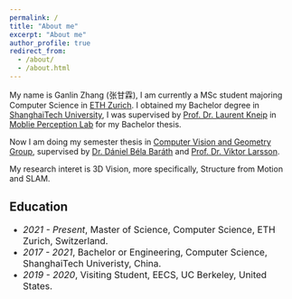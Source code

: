 ```yaml
---
permalink: /
title: "About me"
excerpt: "About me"
author_profile: true
redirect_from: 
  - /about/
  - /about.html
---
```


My name is Ganlin Zhang (张甘霖), I am currently a MSc student majoring Computer Science in [ETH Zurich](https://ethz.ch/en.html). I obtained my Bachelor degree in [ShanghaiTech University](http://www.shanghaitech.edu.cn/eng/), I was supervised by [Prof. Dr. Laurent Kneip](https://mpl.sist.shanghaitech.edu.cn/Director.html) in [Moblie Perception Lab](https://mpl.sist.shanghaitech.edu.cn/) for my Bachelor thesis.

Now I am doing my semester thesis in [Computer Vision and Geometry Group](https://www.cvg.ethz.ch/), supervised by [Dr. Dániel Béla Baráth](https://people.inf.ethz.ch/dbarath/) and [Prof. Dr. Viktor Larsson](https://vlarsson.github.io/).

My research interet is 3D Vision, more specifically, Structure from Motion and SLAM.

## Education
- *<font size=3>2021 - Present</font>*<font size=3>, Master of Science, Computer Science, ETH Zurich, Switzerland.</font> 
- *<font size=3>2017 - 2021</font>*<font size=3>, Bachelor or Engineering, Computer Science, ShanghaiTech Univeristy, China. </font>
- *<font size=3>2019 - 2020</font>*<font size=3>, Visiting Student, EECS, UC Berkeley, United States. </font>